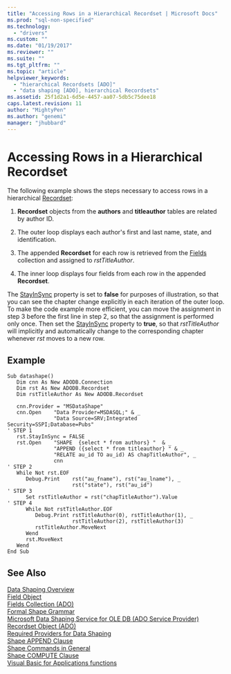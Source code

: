 ```yaml
---
title: "Accessing Rows in a Hierarchical Recordset | Microsoft Docs"
ms.prod: "sql-non-specified"
ms.technology:
  - "drivers"
ms.custom: ""
ms.date: "01/19/2017"
ms.reviewer: ""
ms.suite: ""
ms.tgt_pltfrm: ""
ms.topic: "article"
helpviewer_keywords: 
  - "hierarchical Recordsets [ADO]"
  - "data shaping [ADO], hierarchical Recordsets"
ms.assetid: 25f1d2a1-6d5e-4457-aa07-5db5c75dee18
caps.latest.revision: 11
author: "MightyPen"
ms.author: "genemi"
manager: "jhubbard"
---
```

# Accessing Rows in a Hierarchical Recordset
The following example shows the steps necessary to access rows in a hierarchical [Recordset](../../../ado/reference/ado-api/recordset-object-ado.md):  
  
1.  **Recordset** objects from the **authors** and **titleauthor** tables are related by author ID.  
  
2.  The outer loop displays each author's first and last name, state, and identification.  
  
3.  The appended **Recordset** for each row is retrieved from the [Fields](../../../ado/reference/ado-api/fields-collection-ado.md) collection and assigned to *rstTitleAuthor*.  
  
4.  The inner loop displays four fields from each row in the appended **Recordset**.  
  
 The [StayInSync](../../../ado/reference/ado-api/stayinsync-property.md) property is set to **false** for purposes of illustration, so that you can see the chapter change explicitly in each iteration of the outer loop. To make the code example more efficient, you can move the assignment in step 3 before the first line in step 2, so that the assignment is performed only once. Then set the [StayInSync](../../../ado/reference/ado-api/stayinsync-property.md) property to **true**, so that *rstTitleAuthor* will implicitly and automatically change to the corresponding chapter whenever *rst* moves to a new row.  
  
## Example  
  
```  
Sub datashape()  
   Dim cnn As New ADODB.Connection  
   Dim rst As New ADODB.Recordset  
   Dim rstTitleAuthor As New ADODB.Recordset  
  
   cnn.Provider = "MSDataShape"  
   cnn.Open    "Data Provider=MSDASQL;" & _  
               "Data Source=SRV;Integrated Security=SSPI;Database=Pubs"  
' STEP 1  
   rst.StayInSync = FALSE  
   rst.Open    "SHAPE  {select * from authors} "  & _   
               "APPEND ({select * from titleauthor} " & _  
               "RELATE au_id TO au_id) AS chapTitleAuthor", _  
               cnn  
' STEP 2  
   While Not rst.EOF  
      Debug.Print    rst("au_fname"), rst("au_lname"), _  
                     rst("state"), rst("au_id")  
' STEP 3  
      Set rstTitleAuthor = rst("chapTitleAuthor").Value  
' STEP 4  
      While Not rstTitleAuthor.EOF  
         Debug.Print rstTitleAuthor(0), rstTitleAuthor(1), _  
                     rstTitleAuthor(2), rstTitleAuthor(3)  
         rstTitleAuthor.MoveNext  
      Wend  
      rst.MoveNext  
   Wend  
End Sub  
```  
  
## See Also  
 [Data Shaping Overview](../../../ado/guide/data/data-shaping-overview.md)   
 [Field Object](../../../ado/reference/ado-api/field-object.md)   
 [Fields Collection (ADO)](../../../ado/reference/ado-api/fields-collection-ado.md)   
 [Formal Shape Grammar](../../../ado/guide/data/formal-shape-grammar.md)   
 [Microsoft Data Shaping Service for OLE DB (ADO Service Provider)](../../../ado/guide/appendixes/microsoft-data-shaping-service-for-ole-db-ado-service-provider.md)   
 [Recordset Object (ADO)](../../../ado/reference/ado-api/recordset-object-ado.md)   
 [Required Providers for Data Shaping](../../../ado/guide/data/required-providers-for-data-shaping.md)   
 [Shape APPEND Clause](../../../ado/guide/data/shape-append-clause.md)   
 [Shape Commands in General](../../../ado/guide/data/shape-commands-in-general.md)   
 [Shape COMPUTE Clause](../../../ado/guide/data/shape-compute-clause.md)   
 [Visual Basic for Applications functions](../../../ado/guide/data/visual-basic-for-applications-functions.md)